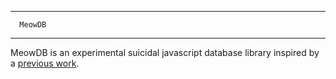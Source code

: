 -------------------
      MeowDB
-------------------
MeowDB is an experimental suicidal javascript database library inspired by a <a href="https://github.com/Geek-Research-Lab/UNIX-DatabaseLibrary">previous work</a>.
